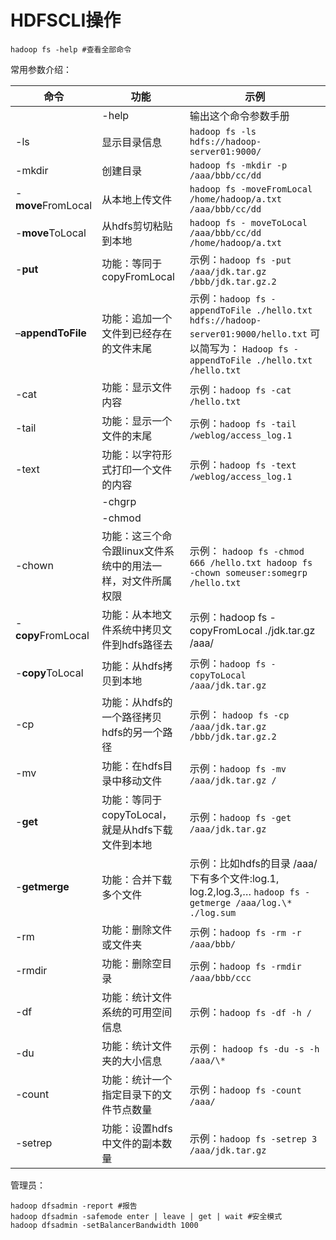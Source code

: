 # HDFSCLI操作

```text
hadoop fs -help #查看全部命令
```

常用参数介绍：

| 命令 | 功能 | 示例 |
| --- | --- | --- |
|  | -help | 输出这个命令参数手册 |
| -ls | 显示目录信息 | `hadoop fs -ls hdfs://hadoop-server01:9000/` |
| -mkdir | 创建目录 | `hadoop fs -mkdir -p /aaa/bbb/cc/dd` |
| -**move**FromLocal | 从本地上传文件 | `hadoop fs -moveFromLocal /home/hadoop/a.txt /aaa/bbb/cc/dd` |
| -**move**ToLocal | 从hdfs剪切粘贴到本地 | `hadoop fs - moveToLocal /aaa/bbb/cc/dd /home/hadoop/a.txt` |
| -**put** | 功能：等同于copyFromLocal | 示例：`hadoop fs -put /aaa/jdk.tar.gz /bbb/jdk.tar.gz.2` |
| –**appendToFile** | 功能：追加一个文件到已经存在的文件末尾 | 示例：`hadoop fs -appendToFile ./hello.txt hdfs://hadoop-server01:9000/hello.txt` 可以简写为： `Hadoop fs -appendToFile ./hello.txt /hello.txt` |
| -cat | 功能：显示文件内容 | 示例：`hadoop fs -cat /hello.txt` |
| -tail | 功能：显示一个文件的末尾 | 示例：`hadoop fs -tail /weblog/access_log.1` |
| -text | 功能：以字符形式打印一个文件的内容 | 示例：`hadoop fs -text /weblog/access_log.1` |
|  | -chgrp |  |
|  | -chmod |  |
| -chown | 功能：这三个命令跟linux文件系统中的用法一样，对文件所属权限 | 示例： `hadoop fs -chmod 666 /hello.txt hadoop fs -chown someuser:somegrp /hello.txt` |
| -**copy**FromLocal | 功能：从本地文件系统中拷贝文件到hdfs路径去 | 示例：hadoop fs -copyFromLocal ./jdk.tar.gz /aaa/ |
| -**copy**ToLocal | 功能：从hdfs拷贝到本地 | 示例：`hadoop fs -copyToLocal /aaa/jdk.tar.gz` |
| -cp | 功能：从hdfs的一个路径拷贝hdfs的另一个路径 | 示例： `hadoop fs -cp /aaa/jdk.tar.gz /bbb/jdk.tar.gz.2` |
| -mv | 功能：在hdfs目录中移动文件 | 示例：`hadoop fs -mv /aaa/jdk.tar.gz /` |
| -**get** | 功能：等同于copyToLocal，就是从hdfs下载文件到本地 | 示例：`hadoop fs -get /aaa/jdk.tar.gz` |
| -**getmerge** | 功能：合并下载多个文件 | 示例：比如hdfs的目录 /aaa/下有多个文件:log.1, log.2,log.3,… `hadoop fs -getmerge /aaa/log.\* ./log.sum` |
| -rm | 功能：删除文件或文件夹 | 示例：`hadoop fs -rm -r /aaa/bbb/` |
| -rmdir | 功能：删除空目录 | 示例：`hadoop fs -rmdir /aaa/bbb/ccc` |
| -df | 功能：统计文件系统的可用空间信息 | 示例：`hadoop fs -df -h /` |
| -du | 功能：统计文件夹的大小信息 | 示例： `hadoop fs -du -s -h /aaa/\*` |
| -count | 功能：统计一个指定目录下的文件节点数量 | 示例：`hadoop fs -count /aaa/` |
| -setrep | 功能：设置hdfs中文件的副本数量 | 示例：`hadoop fs -setrep 3 /aaa/jdk.tar.gz` |

管理员：

```text
hadoop dfsadmin -report #报告
hadoop dfsadmin -safemode enter | leave | get | wait #安全模式
hadoop dfsadmin -setBalancerBandwidth 1000
```



